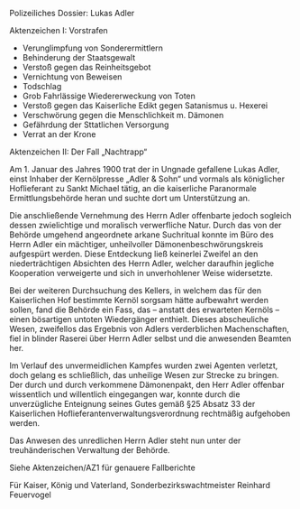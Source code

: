 Polizeiliches Dossier: Lukas Adler

Aktenzeichen I: Vorstrafen
* Verunglimpfung von Sonderermittlern
* Behinderung der Staatsgewalt
* Verstoß gegen das Reinheitsgebot
* Vernichtung von Beweisen
* Todschlag
* Grob Fahrlässige Wiedererweckung von Toten
* Verstoß gegen das Kaiserliche Edikt gegen Satanismus u. Hexerei
* Verschwörung gegen die Menschlichkeit m. Dämonen
* Gefährdung der Sttatlichen Versorgung
* Verrat an der Krone

Aktenzeichen II: Der Fall „Nachtrapp“

Am 1. Januar des Jahres 1900 trat der in Ungnade gefallene Lukas Adler, einst Inhaber der Kernölpresse
„Adler & Sohn“ und vormals als königlicher Hoflieferant zu Sankt Michael tätig,
an die kaiserliche Paranormale Ermittlungsbehörde heran und suchte dort um Unterstützung an.

Die anschließende Vernehmung des Herrn Adler offenbarte jedoch sogleich dessen zwielichtige
und moralisch verwerfliche Natur. Durch das von der Behörde umgehend angeordnete arkane Suchritual
konnte im Büro des Herrn Adler ein mächtiger, unheilvoller Dämonenbeschwörungskreis aufgespürt werden.
Diese Entdeckung ließ keinerlei Zweifel an den niederträchtigen Absichten des Herrn Adler,
welcher daraufhin jegliche Kooperation verweigerte und sich in unverhohlener Weise widersetzte.

Bei der weiteren Durchsuchung des Kellers, in welchem das für den Kaiserlichen Hof bestimmte Kernöl
sorgsam hätte aufbewahrt werden sollen, fand die Behörde ein Fass, das – anstatt des erwarteten Kernöls
– einen bösartigen untoten Wiedergänger enthielt. Dieses abscheuliche Wesen, zweifellos das Ergebnis
von Adlers verderblichen Machenschaften, fiel in blinder Raserei über Herrn Adler selbst und die
anwesenden Beamten her.

Im Verlauf des unvermeidlichen Kampfes wurden zwei Agenten verletzt,
doch gelang es schließlich, das unheilige Wesen zur Strecke zu bringen.
Der durch und durch verkommene Dämonenpakt, den Herr Adler offenbar wissentlich und willentlich
eingegangen war, konnte durch die unverzügliche Enteignung seines Gutes gemäß 
§25 Absatz 33 der Kaiserlichen Hoflieferantenverwaltungsverordnung rechtmäßig aufgehoben werden.

Das Anwesen des unredlichen Herrn Adler steht nun unter der treuhänderischen Verwaltung der Behörde.

Siehe Aktenzeichen/AZ1 für genauere Fallberichte


Für Kaiser, König und Vaterland,
Sonderbezirkswachtmeister Reinhard Feuervogel
